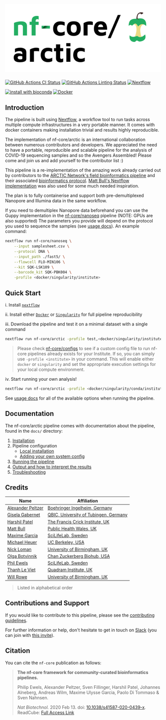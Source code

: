 # ![nf-core/arctic](docs/images/nf-core-arctic_logo.png)

[![GitHub Actions CI Status](https://github.com/nf-core/arctic/workflows/nf-core%20CI/badge.svg)](https://github.com/nf-core/arctic/actions)
[![GitHub Actions Linting Status](https://github.com/nf-core/arctic/workflows/nf-core%20linting/badge.svg)](https://github.com/nf-core/arctic/actions)
[![Nextflow](https://img.shields.io/badge/nextflow-%E2%89%A519.10.0-brightgreen.svg)](https://www.nextflow.io/)

[![install with bioconda](https://img.shields.io/badge/install%20with-bioconda-brightgreen.svg)](http://bioconda.github.io/)
[![Docker](https://img.shields.io/docker/automated/nfcore/arctic.svg)](https://hub.docker.com/r/nfcore/arctic)

## Introduction

The pipeline is built using [Nextflow](https://www.nextflow.io), a workflow tool to run tasks across multiple compute infrastructures in a very portable manner. It comes with docker containers making installation trivial and results highly reproducible.

The implementation of nf-core/arctic is an international collaboration between numerous contributors and developers. We appreciated the need to have a portable, reproducible and scalable pipeline for the analysis of COVID-19 sequencing samples and so the Avengers Assembled! Please come and join us and add yourself to the contributor list :)

This pipeline is a re-implementation of the amazing work already carried out by contributors to the [ARCTIC Network's field bioinformatics pipeline](https://github.com/artic-network/fieldbioinformatics) and their associated [bioinformatics protocol](https://artic.network/ncov-2019/ncov2019-bioinformatics-sop.html). [Matt Bull's Nextflow implementation]( https://github.com/connor-lab/ncov2019-artic-nf) was also used for some much needed inspiration.

The plan is to fully containerise and support both pre-demultiplexed Nanopore and Illumina data in the same workflow.

If you need to demultiplex Nanopore data beforehand you can use the Guppy implementation in the [nf-core/nanoseq](https://github.com/nf-core/nanoseq) pipeline (NOTE: GPUs are also supported) The parameters you provide will depend on the protocol you used to sequence the samples (see [usage docs](https://github.com/nf-core/nanoseq/blob/master/docs/usage.md#--input)). An example command:

```bash
nextflow run nf-core/nanoseq \
    --input samplesheet.csv \
    --protocol DNA \
    --input_path ./fast5/ \
    --flowcell FLO-MIN106 \
    --kit SQK-LSK109 \
    --barcode_kit SQK-PBK004 \
    -profile <docker/singularity/institute>
```

## Quick Start

i. Install [`nextflow`](https://nf-co.re/usage/installation)

ii. Install either [`Docker`](https://docs.docker.com/engine/installation/) or [`Singularity`](https://www.sylabs.io/guides/3.0/user-guide/) for full pipeline reproducibility

iii. Download the pipeline and test it on a minimal dataset with a single command

```bash
nextflow run nf-core/arctic -profile test,<docker/singularity/institute>
```

> Please check [nf-core/configs](https://github.com/nf-core/configs#documentation) to see if a custom config file to run nf-core pipelines already exists for your Institute. If so, you can simply use `-profile <institute>` in your command. This will enable either `docker` or `singularity` and set the appropriate execution settings for your local compute environment.

iv. Start running your own analysis!

<!-- TODO nf-core: Update the default command above used to run the pipeline -->

```bash
nextflow run nf-core/arctic -profile <docker/singularity/conda/institute> --input samplesheet.csv
```

See [usage docs](docs/usage.md) for all of the available options when running the pipeline.

## Documentation

The nf-core/arctic pipeline comes with documentation about the pipeline, found in the `docs/` directory:

1. [Installation](https://nf-co.re/usage/installation)
2. Pipeline configuration
    * [Local installation](https://nf-co.re/usage/local_installation)
    * [Adding your own system config](https://nf-co.re/usage/adding_own_config)
3. [Running the pipeline](docs/usage.md)
4. [Output and how to interpret the results](docs/output.md)
5. [Troubleshooting](https://nf-co.re/usage/troubleshooting)

<!-- TODO nf-core: Add a brief overview of what the pipeline does and how it works -->

## Credits

| Name                                                      | Affiliation                                                                           |
|-----------------------------------------------------------|---------------------------------------------------------------------------------------|
| [Alexander Peltzer](https://github.com/apeltzer)          | [Boehringer Ingelheim, Germany](https://www.boehringer-ingelheim.de/)                 |
| [Gisela Gabernet](https://github.com/ggabernet)           | [QBIC, University of Tubingen, Germany](https://portal.qbic.uni-tuebingen.de/portal/) |
| [Harshil Patel](https://github.com/drpatelh)              | [The Francis Crick Institute, UK](https://www.crick.ac.uk/)                           |
| [Matt Bull](https://github.com/m-bull)                    | [Public Health Wales, UK](https://phw.nhs.wales/)                                     |
| [Maxime Garcia](https://github.com/MaxUlysse)             | [SciLifeLab, Sweden](https://www.scilifelab.se/)                                      |
| [Michael Heuer](https://github.com/heuermh)               | [UC Berkeley, USA](https://https://rise.cs.berkeley.edu)                              |
| [Nick Loman](https://github.com/nickloman)                | [University of Birmingham, UK](https://www.birmingham.ac.uk)                          |
| [Olga Botvinnik](https://github.com/olgabot)              | [Chan Zuckerberg Biohub, USA](https://www.czbiohub.org/)                              |
| [Phil Ewels](https://github.com/ewels)                    | [SciLifeLab, Sweden](https://www.scilifelab.se/)                                      |
| [Thanh Le Viet](https://github.com/thanhleviet)           | [Quadram Institute, UK](https://quadram.ac.uk/)                                       |
| [Will Rowe](https://github.com/will-rowe)                 | [University of Birmingham, UK](https://www.birmingham.ac.uk)                          |

> Listed in alphabetical order

## Contributions and Support

If you would like to contribute to this pipeline, please see the [contributing guidelines](.github/CONTRIBUTING.md).

For further information or help, don't hesitate to get in touch on [Slack](https://nfcore.slack.com/channels/arctic) (you can join with [this invite](https://nf-co.re/join/slack)).

## Citation

<!-- TODO nf-core: Add citation for pipeline after first release. Uncomment lines below and update Zenodo doi. -->
<!-- If you use  nf-core/arctic for your analysis, please cite it using the following doi: [10.5281/zenodo.XXXXXX](https://doi.org/10.5281/zenodo.XXXXXX) -->

You can cite the `nf-core` publication as follows:

> **The nf-core framework for community-curated bioinformatics pipelines.**
>
> Philip Ewels, Alexander Peltzer, Sven Fillinger, Harshil Patel, Johannes Alneberg, Andreas Wilm, Maxime Ulysse Garcia, Paolo Di Tommaso & Sven Nahnsen.
>
> _Nat Biotechnol._ 2020 Feb 13. doi: [10.1038/s41587-020-0439-x](https://dx.doi.org/10.1038/s41587-020-0439-x).  
> ReadCube: [Full Access Link](https://rdcu.be/b1GjZ)
